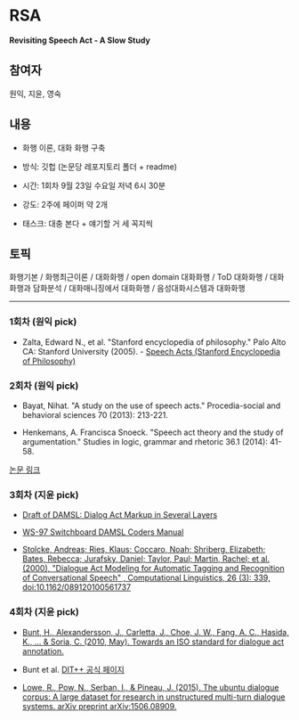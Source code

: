 # RSA
**Revisiting Speech Act - A Slow Study**

## 참여자
원익, 지윤, 영숙

## 내용
- 화행 이론, 대화 화행 구축

- 방식: 깃헙 (논문당 레포지토리 폴더 + readme)

- 시간: 1회차 9월 23일 수요일 저녁 6시 30분

- 강도: 2주에 페이퍼 약 2개

- 태스크: 대충 본다 + 얘기할 거 세 꼭지씩

## 토픽
화행기본 / 화행최근이론 / 대화화행 / open domain 대화화행 / ToD 대화화행 / 대화화행과 담화분석 / 대화매니징에서 대화화행 / 음성대화시스템과 대화화행

----------------------------------------------------------

### 1회차 (원익 pick)

- Zalta, Edward N., et al. "Stanford encyclopedia of philosophy." Palo Alto CA: Stanford University (2005). - [Speech Acts (Stanford Encyclopedia of Philosophy)](https://plato.stanford.edu/entries/speech-acts/)

### 2회차 (원익 pick)

- Bayat, Nihat. "A study on the use of speech acts." Procedia-social and behavioral sciences 70 (2013): 213-221.

- Henkemans, A. Francisca Snoeck. "Speech act theory and the study of argumentation." Studies in logic, grammar and rhetoric 36.1 (2014): 41-58.

[논문 링크](https://www.dropbox.com/sh/0yxnho4nrriqvhg/AAA4YMXRPKvwa7qNmPc4Mja4a?dl=0)

### 3회차 (지윤 pick)

- [Draft of DAMSL: Dialog Act Markup in Several Layers](https://www.cs.rochester.edu/research/cisd/resources/damsl/RevisedManual/)

- [WS-97 Switchboard DAMSL Coders Manual](https://web.stanford.edu/~jurafsky/ws97/manual.august1.html)

- [Stolcke, Andreas; Ries, Klaus; Coccaro, Noah; Shriberg, Elizabeth; Bates, Rebecca; Jurafsky, Daniel; Taylor, Paul; Martin, Rachel; et al. (2000), "Dialogue Act Modeling for Automatic Tagging and Recognition of Conversational Speech" , Computational Linguistics, 26 (3): 339, doi:10.1162/089120100561737](https://web.stanford.edu/~jurafsky/ws97/CL-dialog.pdf)

### 4회차 (지윤 pick)

- [Bunt, H., Alexandersson, J., Carletta, J., Choe, J. W., Fang, A. C., Hasida, K., ... & Soria, C. (2010, May). Towards an ISO standard for dialogue act annotation.](https://publications.idiap.ch/downloads/papers/2010/Bunt_LREC2010_2010.pdf)

- Bunt et al. [DIT++ 공식 페이지](https://dit.uvt.nl/#dit_publications)

- [Lowe, R., Pow, N., Serban, I., & Pineau, J. (2015). The ubuntu dialogue corpus: A large dataset for research in unstructured multi-turn dialogue systems. arXiv preprint arXiv:1506.08909.](https://arxiv.org/pdf/1506.08909.pdf)


